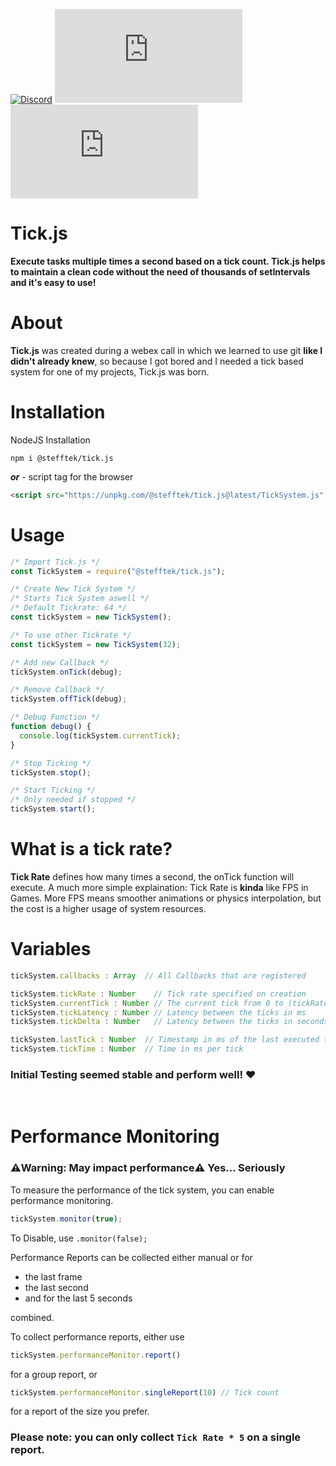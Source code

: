 [![Discord](https://img.shields.io/discord/803319138260090910?color=%237289DA&label=Discord)](https://discord.gg/Qgv8DSMYM3) [![GitHub code size in bytes](https://img.shields.io/github/languages/code-size/stefftek/tick.js)](https://github.com/SteffTek/tick.js) [![GitHub issues](https://img.shields.io/github/issues/stefftek/tick.js)](https://github.com/SteffTek/tick.js/issues)

# Tick.js
**Execute tasks multiple times a second based on a tick count. Tick.js helps to maintain a clean code without the need of thousands of setIntervals and it's easy to use!**

# About
**Tick.js** was created during a webex call in which we learned to use git __like I didn't already knew__, so because I got bored and I needed a tick based system for one of my projects, Tick.js was born.

# Installation
NodeJS Installation
```
npm i @stefftek/tick.js
```
***or*** - script tag for the browser
```html
<script src="https://unpkg.com/@stefftek/tick.js@latest/TickSystem.js" type="text/javascript"></script>
```

# Usage
```js
/* Import Tick.js */
const TickSystem = require("@stefftek/tick.js");

/* Create New Tick System */
/* Starts Tick System aswell */
/* Default Tickrate: 64 */
const tickSystem = new TickSystem();

/* To use other Tickrate */
const tickSystem = new TickSystem(32);

/* Add new Callback */
tickSystem.onTick(debug);

/* Remove Callback */
tickSystem.offTick(debug);

/* Debug Function */
function debug() {
  console.log(tickSystem.currentTick);
}

/* Stop Ticking */
tickSystem.stop();

/* Start Ticking */
/* Only needed if stopped */
tickSystem.start();
```

# What is a tick rate?
**Tick Rate** defines how many times a second, the onTick function will execute. A much more simple explaination: Tick Rate is __kinda__ like FPS in Games. More FPS means smoother animations or physics interpolation, but the cost is a higher usage of system resources.


# Variables
```js
tickSystem.callbacks : Array  // All Callbacks that are registered

tickSystem.tickRate : Number    // Tick rate specified on creation
tickSystem.currentTick : Number // The current tick from 0 to (tickRate - 1)
tickSystem.tickLatency : Number // Latency between the ticks in ms
tickSystem.tickDelta : Number   // Latency between the ticks in seconds

tickSystem.lastTick : Number  // Timestamp in ms of the last executed tick
tickSystem.tickTime : Number  // Time in ms per tick
```

### Initial Testing seemed stable and perform well! ❤
<br>

# Performance Monitoring
### ⚠️Warning: May impact performance⚠️ Yes... Seriously

To measure the performance of the tick system, you can enable performance monitoring.
```js
tickSystem.monitor(true);
```
To Disable, use `.monitor(false);`

Performance Reports can be collected either manual or for
- the last frame
- the last second
- and for the last 5 seconds

combined.

To collect performance reports, either use
```js
tickSystem.performanceMonitor.report()
```
for a group report, or
```js
tickSystem.performanceMonitor.singleReport(10) // Tick count
```
for a report of the size you prefer.

### Please note: you can only collect `Tick Rate * 5` on a single report.